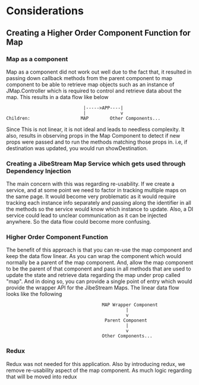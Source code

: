 # Considerations

## Creating a Higher Order Component Function for Map
### Map as a component
Map as a component did not work out well due to the fact that, it resulted in passing down callback methods from the parent component to map component to be able to retrieve map objects such as an instance of JMap.Controller which is required to control and retrieve data about the map. This results in a data flow  like below

								 |----->APP----|
								 |             v
	Children:	  				MAP	       Other Components...  
	

Since This is not linear, it is not ideal and leads to needless complexity. It also, results in observing props in the Map Component to detect if new props were passed and to run the methods matching those props in. i.e, if destination was updated, you would run showDestination.


### Creating a JibeStream Map Service which gets used through Dependency Injection
The main concern with this was regarding re-usability. If we create a service, and at some point we need to factor in tracking multiple maps on the same page. It would become very problematic as it would require tracking each instance info separately and passing along the identifier in all the methods so the service would know which instance to update. Also, a DI service could lead to unclear communication as it can be injected anywhere. So the data flow could become more confusing.



### Higher Order Component Function
The benefit of this approach is that you can re-use the map component and keep the data flow linear. As you can wrap the component which would normally be a parent of the map component. And, allow the map component to be the parent of that component and pass in all methods that are used to update the state and retrieve data regarding the map under prop called "map". And in doing so, you can provide a single point of entry which would provide the wrapper API for the JibeStream Maps. The linear data flow looks like the following

										MAP Wrapper Component
												 |
												 v
						 			  	 Parent Component
												 |
												 v
 						  				Other Components...  


### Redux
Redux was not needed for this application. Also by introducing redux, we remove re-usability aspect of the map component. As much logic regarding that will be moved into redux
